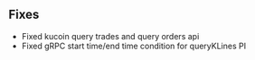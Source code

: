 ## Fixes

- Fixed kucoin query trades and query orders api
- Fixed gRPC start time/end time condition for queryKLines PI

